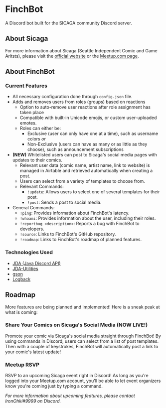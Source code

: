 
# FinchBot
A Discord bot built for the SICAGA community Discord server.

## About Sicaga
For more information about Sicaga (Seattle Independent Comic and Game Aritsts), please visit the [official website](http://sicaga.com/#/) or the [Meetup.com page](https://www.meetup.com/sicaga/).

## About FinchBot
### Current Features
- All necessary configuration done through `config.json` file.
- Adds and removes users from roles (groups) based on reactions
	- Option to auto-remove user reactions after role assignment has taken place
	- Compatible with built-in Unicode emojis, or custom user-uploaded emotes.
  - Roles can either be:
	  - Exclusive (user can only have one at a time), such as username colors
	*or*
	  - Non-Exclusive (users can have as many or as little as they choose), such as announcement subscriptions
- **(NEW)** Whitelisted users can post to Sicaga's social media pages with updates to their comics.
	- Relevant user data (comic name, artist name, link to website) is managed in Airtable and retrieved automatically when creating a post.
	- Users can select from a variety of templates to choose from.
	- Relevant Commands:
		- `!update`: Allows users to select one of several templates for their post.
		- `!post`: Sends a post to social media. 
- General Commands:
	- `!ping`: Provides information about FinchBot's latency.
	- `!whoami`: Provides information about the user, including their roles.
	- `!reportbug <description>`: Reports a bug with FinchBot to developers.
	- `!source`: Links to FinchBot's GitHub repository.
	- `!roadmap`: Links to FinchBot's roadmap of planned features.

### Technologies Used
- [JDA (Java Discord API)](https://github.com/DV8FromTheWorld/JDA)
- [JDA-Utilities](https://github.com/JDA-Applications/JDA-Utilities)
- [gson](https://github.com/google/gson)
- [Logback](https://logback.qos.ch/)

## Roadmap

More features are being planned and implemented! Here is a sneak peak at what is coming:

### Share Your Comics on Sicaga's Social Media (NOW LIVE!)
 Promote your comic via Sicaga's social media straight through FinchBot! By using commands in Discord, users can select from a list of post templates. Then with a couple of keystrokes, FinchBot will automatically post a link to your comic's latest update!
 
### Meetup RSVP

RSVP to an upcoming Sicaga event right in Discord! As long as you're logged into your Meetup.com account, you'll be able to let event organizers know you're coming just by typing a command.

*For more information about upcoming features, please contact IronOhki#9999 on Discord.*